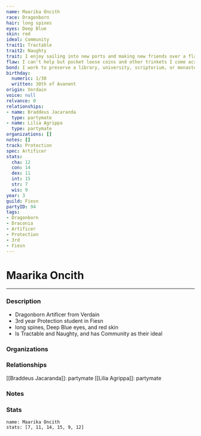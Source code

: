 ```yaml
---
name: Maarika Oncith
race: Dragonborn
hair: long spines
eyes: Deep Blue
skin: red
ideal: Community
trait1: Tractable
trait2: Naughty
trait: I enjoy sailing into new ports and making new friends over a flagon of ale.
flaw: I can't help but pocket loose coins and other trinkets I come across.
bond: I work to preserve a library, university, scriptorium, or monastery.
birthday:
  numeric: 1/30
  written: 30th of Avanent
origin: Verdain
voice: null
relvance: 0
relationships:
- name: Braddeus Jacaranda
  type: partymate
- name: Lilia Agrippa
  type: partymate
organizations: []
notes: []
track: Protection
spec: Artificer
stats:
  cha: 12
  con: 14
  dex: 11
  int: 15
  str: 7
  wis: 9
year: 3
guild: Fiesn
partyID: 94
tags:
- Dragonborn
- Draconia
- Artificer
- Protection
- 3rd
- Fiesn
---
```

# Maarika Oncith
---
### Description
- Dragonborn Artificer from Verdain
- 3rd year Protection student in Fiesn
- long spines, Deep Blue eyes, and red skin
- Is Tractable and Naughty, and has Community as their ideal

### Organizations

### Relationships
[[Braddeus Jacaranda]]: partymate
[[Lilia Agrippa]]: partymate

### Notes

### Stats
```statblock
name: Maarika Oncith
stats: [7, 11, 14, 15, 9, 12]
```